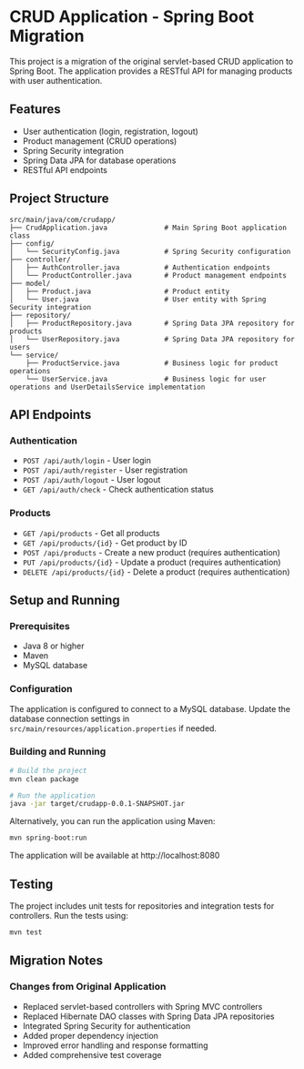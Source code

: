 # CRUD Application - Spring Boot Migration

This project is a migration of the original servlet-based CRUD application to Spring Boot. The application provides a RESTful API for managing products with user authentication.

## Features

- User authentication (login, registration, logout)
- Product management (CRUD operations)
- Spring Security integration
- Spring Data JPA for database operations
- RESTful API endpoints

## Project Structure

```
src/main/java/com/crudapp/
├── CrudApplication.java              # Main Spring Boot application class
├── config/
│   └── SecurityConfig.java           # Spring Security configuration
├── controller/
│   ├── AuthController.java           # Authentication endpoints
│   └── ProductController.java        # Product management endpoints
├── model/
│   ├── Product.java                  # Product entity
│   └── User.java                     # User entity with Spring Security integration
├── repository/
│   ├── ProductRepository.java        # Spring Data JPA repository for products
│   └── UserRepository.java           # Spring Data JPA repository for users
└── service/
    ├── ProductService.java           # Business logic for product operations
    └── UserService.java              # Business logic for user operations and UserDetailsService implementation
```

## API Endpoints

### Authentication

- `POST /api/auth/login` - User login
- `POST /api/auth/register` - User registration
- `POST /api/auth/logout` - User logout
- `GET /api/auth/check` - Check authentication status

### Products

- `GET /api/products` - Get all products
- `GET /api/products/{id}` - Get product by ID
- `POST /api/products` - Create a new product (requires authentication)
- `PUT /api/products/{id}` - Update a product (requires authentication)
- `DELETE /api/products/{id}` - Delete a product (requires authentication)

## Setup and Running

### Prerequisites

- Java 8 or higher
- Maven
- MySQL database

### Configuration

The application is configured to connect to a MySQL database. Update the database connection settings in `src/main/resources/application.properties` if needed.

### Building and Running

```bash
# Build the project
mvn clean package

# Run the application
java -jar target/crudapp-0.0.1-SNAPSHOT.jar
```

Alternatively, you can run the application using Maven:

```bash
mvn spring-boot:run
```

The application will be available at http://localhost:8080

## Testing

The project includes unit tests for repositories and integration tests for controllers. Run the tests using:

```bash
mvn test
```

## Migration Notes

### Changes from Original Application

- Replaced servlet-based controllers with Spring MVC controllers
- Replaced Hibernate DAO classes with Spring Data JPA repositories
- Integrated Spring Security for authentication
- Added proper dependency injection
- Improved error handling and response formatting
- Added comprehensive test coverage